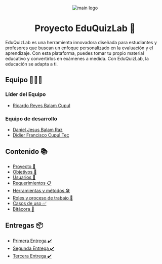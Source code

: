 <p align="center">
  <img src="https://res.cloudinary.com/drxyoybae/image/upload/v1695537869/random/nsbcuzhs7lqmp2k2mqtp.png" alt="main logo">
</p>

<h1 align="center">Proyecto EduQuizLab 🧠</h2>

<p align="left">
  EduQuizLab es una herramienta innovadora diseñada para estudiantes y profesores que buscan un enfoque personalizado en la evaluación y el aprendizaje. Con esta plataforma, puedes tomar tu propio material educativo y convertirlos en exámenes a medida. Con EduQuizLab, la educación se adapta a ti.
</p>

## Equipo 👨‍👦‍👦

### Líder del Equipo

* [Ricardo Reyes Balam Cupul](https://github.com/rhzx0r)

### Equipo de desarrollo

* [Daniel Jesus Balam Raz](https://github.com/Ferjes123)
* [Didier Francisco Cupul Tec](https://github.com/DidierFranciscoCupulTec)

## Contenido 📚

* [Proyecto 🚀](https://github.com/rhzx0r/Fundamentos-LIS/blob/tercera-entrega/Tercera-Entrega/Documentacion/Proyecto.md)
* [Objetivos 🎯](https://github.com/rhzx0r/Fundamentos-LIS/blob/tercera-entrega/Tercera-Entrega/Documentacion/Objetivos.md)
* [Usuarios 🧑](https://github.com/rhzx0r/Fundamentos-LIS/blob/tercera-entrega/Tercera-Entrega/Documentacion/Usuarios.md)
* [Requerimientos 📋](https://github.com/rhzx0r/Fundamentos-LIS/blob/tercera-entrega/Tercera-Entrega/Documentacion/Requerimientos.md)
* [Herramientas y métodos 🛠️](https://github.com/rhzx0r/Fundamentos-LIS/blob/tercera-entrega/Tercera-Entrega/Documentacion/Herramientas-Metodos.md)
* [Roles y proceso de trabajo 🔄](https://github.com/rhzx0r/Fundamentos-LIS/blob/tercera-entrega/Tercera-Entrega/Documentacion/Roles-Proceso.md)
* [Casos de uso ✅](https://github.com/rhzx0r/Fundamentos-LIS/blob/tercera-entrega/Tercera-Entrega/Documentacion/Casos-Uso.md)
* [Bitácora 📝](https://github.com/rhzx0r/Fundamentos-LIS/blob/tercera-entrega/Tercera-Entrega/Documentacion/Bitacora.md)

## Entregas 📦

* [Primera Entrega ✔️](https://github.com/rhzx0r/Fundamentos-LIS/tree/primera-entrega/Primera-Entrega)
* [Segunda Entrega ✔️](https://github.com/rhzx0r/Fundamentos-LIS/tree/segunda-entrega/Segunda-Entrega)
* [Tercera Entrega ✔️](https://github.com/rhzx0r/Fundamentos-LIS/tree/tercera-entrega/Tercera-Entrega)
